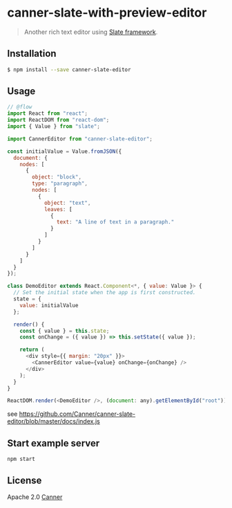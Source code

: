 # canner-slate-with-preview-editor

> Another rich text editor using [Slate framework](https://docs.slatejs.org).

## Installation

```sh
$ npm install --save canner-slate-editor
```

## Usage

```js
// @flow
import React from "react";
import ReactDOM from "react-dom";
import { Value } from "slate";

import CannerEditor from "canner-slate-editor";

const initialValue = Value.fromJSON({
  document: {
    nodes: [
      {
        object: "block",
        type: "paragraph",
        nodes: [
          {
            object: "text",
            leaves: [
              {
                text: "A line of text in a paragraph."
              }
            ]
          }
        ]
      }
    ]
  }
});

class DemoEditor extends React.Component<*, { value: Value }> {
  // Set the initial state when the app is first constructed.
  state = {
    value: initialValue
  };

  render() {
    const { value } = this.state;
    const onChange = ({ value }) => this.setState({ value });

    return (
      <div style={{ margin: "20px" }}>
        <CannerEditor value={value} onChange={onChange} />
      </div>
    );
  }
}

ReactDOM.render(<DemoEditor />, (document: any).getElementById("root"));
```

see https://github.com/Canner/canner-slate-editor/blob/master/docs/index.js

## Start example server

```
npm start
```

## License

Apache 2.0 [Canner](https://www.canner.io)
